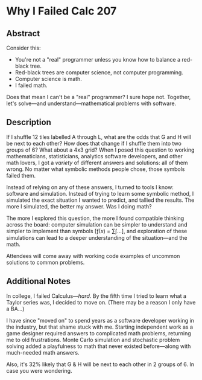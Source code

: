 # Why I Failed Calc 207

## Abstract

Consider this:

- You're not a "real" programmer unless you know how to balance a red-black tree.
- Red-black trees are computer science, not computer programming.
- Computer science is math.
- I failed math.

Does that mean I can't be a "real" programmer? I sure hope not. Together, let's solve—and understand—mathematical problems with software.

## Description

If I shuffle 12 tiles labelled A through L, what are the odds that G and H will be next to each other? How does that change if I shuffle them into two groups of 6? What about a 4x3 grid? When I posed this question to working mathematicians, statisticians, analytics software developers, and other math lovers, I got a _variety_ of different answers and solutions: all of them wrong. No matter what symbolic methods people chose, those symbols failed them.

Instead of relying on any of these answers, I turned to tools I know: software and simulation. Instead of trying to learn some symbolic method, I simulated the exact situation I wanted to predict, and tallied the results. The more I simulated, the better my answer. Was I doing math?

The more I explored this question, the more I found compatible thinking across the board: computer simulation can be simpler to understand and simpler to implement than symbols [ƒ(𝑥) = ∑∫…], and exploration of these simulations can lead to a deeper understanding of the situation—and the math.

Attendees will come away with working code examples of uncommon solutions to common problems.

## Additional Notes

In college, I failed Calculus—_hard_. By the fifth time I tried to learn what a Taylor series was, I decided to move on. (There may be a reason I only have a BA…)

I have since "moved on" to spend years as a software developer working in the industry, but that shame stuck with me. Starting independent work as a game designer required answers to complicated math problems, returning me to old frustrations. Monte Carlo simulation and stochastic problem solving added a playfulness to math that never existed before—along with much-needed math answers.

Also, it's 32% likely that G &amp; H will be next to each other in 2 groups of 6. In case you were wondering.
